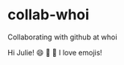 # collab-whoi
Collaborating with github at whoi

Hi Julie! :smile: :whale: :raising_hand: I love emojis!